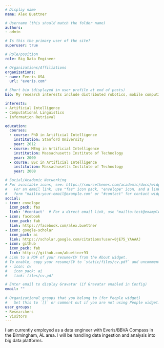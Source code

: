 ```yaml
---
# Display name
name: Alex Buettner

# Username (this should match the folder name)
authors:
- admin

# Is this the primary user of the site?
superuser: true

# Role/position
role: Big Data Engineer

# Organizations/Affiliations
organizations:
- name: Everis USA
  url: "everis.com"

# Short bio (displayed in user profile at end of posts)
bio: My research interests include distributed robotics, mobile computing and programmable matter.

interests:
- Artificial Intelligence
- Computational Linguistics
- Information Retrieval

education:
  courses:
  - course: PhD in Artificial Intelligence
    institution: Stanford University
    year: 2012
  - course: MEng in Artificial Intelligence
    institution: Massachusetts Institute of Technology
    year: 2009
  - course: BSc in Artificial Intelligence
    institution: Massachusetts Institute of Technology
    year: 2008

# Social/Academic Networking
# For available icons, see: https://sourcethemes.com/academic/docs/widgets/#icons
#   For an email link, use "fas" icon pack, "envelope" icon, and a link in the
#   form "mailto:your-email@example.com" or "#contact" for contact widget.
social:
- icon: envelope
  icon_pack: fas
  link: '#contact'  # For a direct email link, use "mailto:test@example.org".
- icon: facebook
  icon_pack: fab
  link: https://facebook.com/alex.buettner
- icon: google-scholar
  icon_pack: ai
  link: https://scholar.google.com/citations?user=0jE75_YAAAAJ
- icon: github
  icon_pack: fab
  link: https://github.com/abuettner93
# Link to a PDF of your resume/CV from the About widget.
# To enable, copy your resume/CV to `static/files/cv.pdf` and uncomment the lines below.  
# - icon: cv
#   icon_pack: ai
#   link: files/cv.pdf

# Enter email to display Gravatar (if Gravatar enabled in Config)
email: ""
  
# Organizational groups that you belong to (for People widget)
#   Set this to `[]` or comment out if you are not using People widget.  
user_groups:
- Researchers
- Visitors
---
```


I am currently employed as a data engineer with Everis/BBVA Compass in the Birmingham, AL area. I will be handling data ingestion and analysis into big data platforms.
